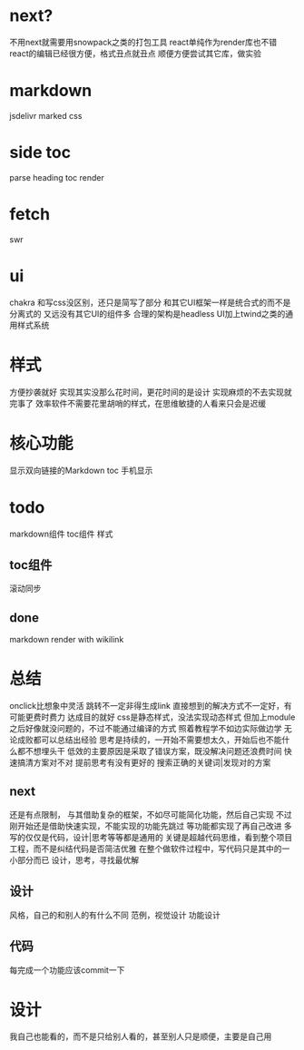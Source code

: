 # next?
不用next就需要用snowpack之类的打包工具
react单纯作为render库也不错
react的编辑已经很方便，格式丑点就丑点
顺便方便尝试其它库，做实验
# markdown
jsdelivr
marked
css
# side toc
parse
heading 
toc
render
# fetch
swr
# ui
chakra 和写css没区别，还只是简写了部分
	和其它UI框架一样是统合式的而不是分离式的
	又远没有其它UI的组件多
合理的架构是headless UI加上twind之类的通用样式系统
# 样式
方便抄袭就好
实现其实没那么花时间，更花时间的是设计
实现麻烦的不去实现就完事了
效率软件不需要花里胡哨的样式，在思维敏捷的人看来只会是迟缓
# 核心功能
显示双向链接的Markdown
toc
手机显示
# todo
markdown组件
toc组件
样式
## toc组件
滚动同步
## done
markdown render with wikilink
# 总结
onclick比想象中灵活
	跳转不一定非得生成link
直接想到的解决方式不一定好，有可能更费时费力
	达成目的就好
css是静态样式，没法实现动态样式
	但加上module之后好像就没问题的，不过不能通过编译的方式
照着教程学不如边实际做边学
无论成败都可以总结出经验
思考是持续的，一开始不需要想太久，开始后也不能什么都不想埋头干
低效的主要原因是采取了错误方案，既没解决问题还浪费时间
	快速搞清方案对不对
	提前思考有没有更好的
	搜索正确的关键词|发现对的方案
## next
还是有点限制，
与其借助复杂的框架，不如尽可能简化功能，然后自己实现
不过刚开始还是借助快速实现，不能实现的功能先跳过
等功能都实现了再自己改进
多写的仅仅是代码，设计|思考等等都是通用的
关键是超越代码思维，看到整个项目工程，而不是纠结代码是否简洁优雅
	在整个做软件过程中，写代码只是其中的一小部分而已
	设计，思考，寻找最优解
## 设计
风格，自己的和别人的有什么不同
范例，视觉设计
功能设计
## 代码
每完成一个功能应该commit一下

# 设计
我自己也能看的，而不是只给别人看的，甚至别人只是顺便，主要是自己用
